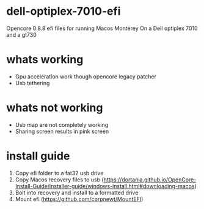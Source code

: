 # dell-optiplex-7010-efi
Opencore 0.8.8 efi files for running Macos Monterey
On a Dell optiplex 7010 and a gt730

# whats working
- Gpu acceleration work though opencore legacy patcher 
- Usb tethering 
# whats not working
- Usb map are not completely working
- Sharing screen results in pink screen


# install guide
1. Copy efi folder to a fat32 usb drive
2. Copy Macos recovery files to usb (https://dortania.github.io/OpenCore-Install-Guide/installer-guide/windows-install.html#downloading-macos)
3. Bolt into recovery and install to a formatted drive
4. Mount efi (https://github.com/corpnewt/MountEFI)
